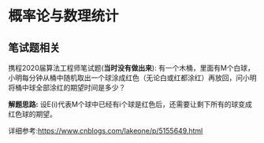 # 概率论与数理统计
## 笔试题相关
携程2020届算法工程师笔试题(**当时没有做出来**):
有一个木桶，里面有M个白球，小明每分钟从桶中随机取出一个球涂成红色（无论白或红都涂红）再放回，问小明将桶中球全部涂红的期望时间是多少？

**解题思路:**  设E(i)代表M个球中已经有i个球是红色后，还需要让剩下所有的球变成红色球的期望。


详细参考:https://www.cnblogs.com/lakeone/p/5155649.html